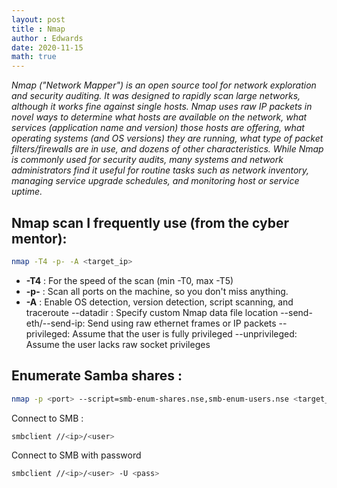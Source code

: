 ```yaml
--- 
layout: post 
title : Nmap 
author : Edwards
date: 2020-11-15
math: true
---
```


_Nmap ("Network Mapper") is an open source tool for network exploration and security auditing. It was designed to rapidly scan large networks, although it works fine against single hosts. Nmap uses raw IP packets in novel ways to determine what hosts are available on the network, what services (application name and version) those hosts are offering, what operating systems (and OS versions) they are running, what type of packet filters/firewalls are in use, and dozens of other characteristics. While Nmap is commonly used for security audits, many systems and network administrators find it useful for routine tasks such as network inventory, managing service upgrade schedules, and monitoring host or service uptime._

## Nmap scan I frequently use (from the cyber mentor): 
```bash
nmap -T4 -p- -A <target_ip>
```

- **-T4** : For the speed of the scan (min -T0, max -T5)
- **-p-** : Scan all ports on the machine, so you don't miss anything.
- **-A**  : Enable OS detection, version detection, script scanning, and traceroute
             --datadir <dirname>: Specify custom Nmap data file location
             --send-eth/--send-ip: Send using raw ethernet frames or IP packets
             --privileged: Assume that the user is fully privileged
             --unprivileged: Assume the user lacks raw socket privileges

## Enumerate Samba shares :
```bash
nmap -p <port> --script=smb-enum-shares.nse,smb-enum-users.nse <target_ip> 
```
Connect to SMB : 
```bash 
smbclient //<ip>/<user>
```

Connect to SMB with password 
```bash
smbclient //<ip>/<user> -U <pass> 
```
